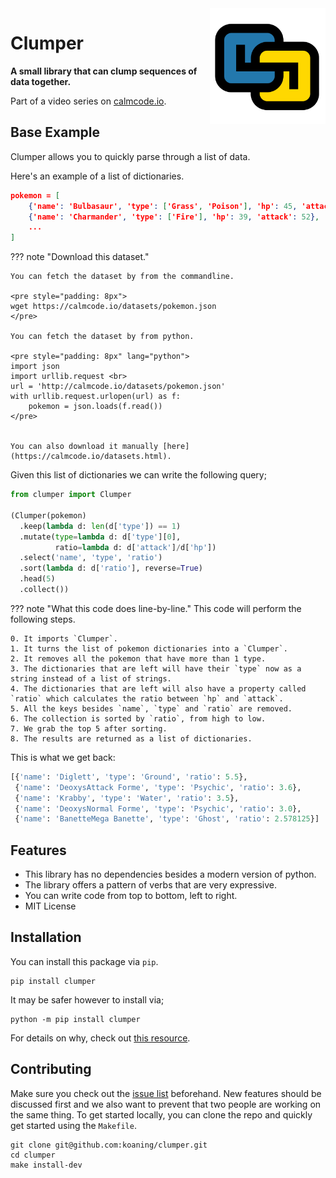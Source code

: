 <img src="logo.png" width=185 height=185 align="right">

# **Clumper**

**A small library that can clump sequences of data together.**

Part of a video series on [calmcode.io](https://calmcode.io).

## Base Example

Clumper allows you to quickly parse through a list of data.

Here's an example of a list of dictionaries.

```json
pokemon = [
    {'name': 'Bulbasaur', 'type': ['Grass', 'Poison'], 'hp': 45, 'attack': 49},
    {'name': 'Charmander', 'type': ['Fire'], 'hp': 39, 'attack': 52},
    ...
]
```

??? note "Download this dataset."

    You can fetch the dataset by from the commandline.

    <pre style="padding: 8px">
    wget https://calmcode.io/datasets/pokemon.json
    </pre>

    You can fetch the dataset by from python.

    <pre style="padding: 8px" lang="python">
    import json
    import urllib.request <br>
    url = 'http://calmcode.io/datasets/pokemon.json'
    with urllib.request.urlopen(url) as f:
        pokemon = json.loads(f.read())
    </pre>


    You can also download it manually [here](https://calmcode.io/datasets.html).


Given this list of dictionaries we can write the following query;

```python
from clumper import Clumper

(Clumper(pokemon)
  .keep(lambda d: len(d['type']) == 1)
  .mutate(type=lambda d: d['type'][0],
          ratio=lambda d: d['attack']/d['hp'])
  .select('name', 'type', 'ratio')
  .sort(lambda d: d['ratio'], reverse=True)
  .head(5)
  .collect())
```

??? note "What this code does line-by-line."
    This code will perform the following steps.

    0. It imports `Clumper`.
    1. It turns the list of pokemon dictionaries into a `Clumper`.
    2. It removes all the pokemon that have more than 1 type.
    3. The dictionaries that are left will have their `type` now as a string instead of a list of strings.
    4. The dictionaries that are left will also have a property called `ratio` which calculates the ratio between `hp` and `attack`.
    5. All the keys besides `name`, `type` and `ratio` are removed.
    6. The collection is sorted by `ratio`, from high to low.
    7. We grab the top 5 after sorting.
    8. The results are returned as a list of dictionaries.

This is what we get back:

```python
[{'name': 'Diglett', 'type': 'Ground', 'ratio': 5.5},
 {'name': 'DeoxysAttack Forme', 'type': 'Psychic', 'ratio': 3.6},
 {'name': 'Krabby', 'type': 'Water', 'ratio': 3.5},
 {'name': 'DeoxysNormal Forme', 'type': 'Psychic', 'ratio': 3.0},
 {'name': 'BanetteMega Banette', 'type': 'Ghost', 'ratio': 2.578125}]
```

## Features

- This library has no dependencies besides a modern version of python.
- The library offers a pattern of verbs that are very expressive.
- You can write code from top to bottom, left to right.
- MIT License

## Installation

You can install this package via `pip`.

```
pip install clumper
```

It may be safer however to install via;

```
python -m pip install clumper
```

For details on why, check out [this resource](https://calmcode.io/virtualenv/intro.html).


## Contributing

Make sure you check out the [issue list](https://github.com/koaning/clumper/issues)
beforehand. New features should be discussed first and we also want to prevent
that two people are working on the same thing. To get started locally, you can clone
the repo and quickly get started using the `Makefile`.

```
git clone git@github.com:koaning/clumper.git
cd clumper
make install-dev
```
